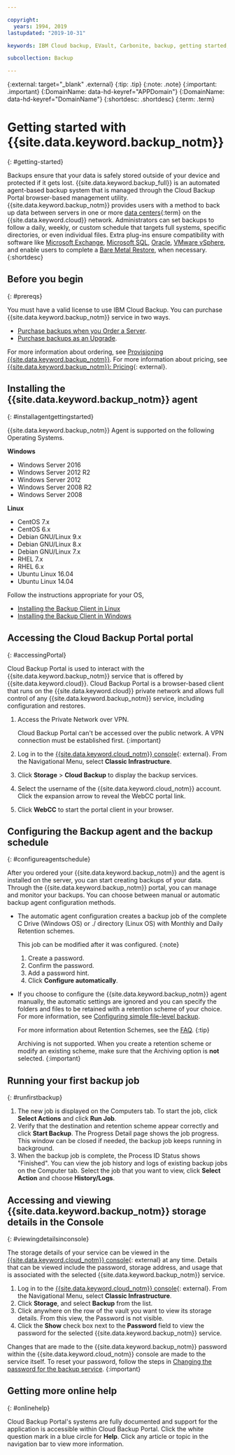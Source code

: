 ```yaml
---

copyright:
  years: 1994, 2019
lastupdated: "2019-10-31"

keywords: IBM Cloud backup, EVault, Carbonite, backup, getting started, setup, configure, run backup, billing, pricing,

subcollection: Backup

---
```

{:external: target="_blank" .external}
{:tip: .tip}
{:note: .note}
{:important: .important}
{:DomainName: data-hd-keyref="APPDomain"}
{:DomainName: data-hd-keyref="DomainName"}
{:shortdesc: .shortdesc}
{:term: .term}

# Getting started with {{site.data.keyword.backup_notm}}
{: #getting-started}

Backups ensure that your data is safely stored outside of your device and protected if it gets lost. {{site.data.keyword.backup_full}} is an automated agent-based backup system that is managed through the Cloud Backup Portal browser-based management utility. {{site.data.keyword.backup_notm}} provides users with a method to back up data between servers in one or more [data centers](#x2052913){:term} on the {{site.data.keyword.cloud}} network. Administrators can set backups to follow a daily, weekly, or custom schedule that targets full systems, specific directories, or even individual files. Extra plug-ins ensure compatibility with software like [Microsoft Exchange](/docs/infrastructure/Backup?topic=Backup-Exchangeplugin), [Microsoft SQL](/docs/infrastructure/Backup?topic=Backup-MSSQLplugin), [Oracle](/docs/infrastructure/Backup?topic=Backup-Oracleplugin#Oracleplugin), [VMware vSphere](/docs/infrastructure/Backup?topic=Backup-VRA), and enable users to complete a [Bare Metal Restore](/docs/infrastructure/Backup?topic=Backup-BMRplugin#BMRplugin), when necessary.
{:shortdesc}

## Before you begin
{: #prereqs}

You must have a valid license to use IBM Cloud Backup. You can purchase {{site.data.keyword.backup_notm}} service in two ways.

- [Purchase backups when you Order a Server](/docs/infrastructure/Backup?topic=Backup-ordering#purchasingwithserver).
- [Purchase backups as an Upgrade](/docs/infrastructure/Backup?topic=Backup-ordering#purchasingasupgrade).

For more information about ordering, see [Provisioning {{site.data.keyword.backup_notm}}](/docs/infrastructure/Backup?topic=Backup-ordering).
For more information about pricing, see [{{site.data.keyword.backup_notm}}: Pricing](https://www.ibm.com/cloud/backup/pricing){: external}.


## Installing the {{site.data.keyword.backup_notm}} agent
{: #installagentgettingstarted}

{{site.data.keyword.backup_notm}} Agent is supported on the following Operating Systems.

**Windows**
 - Windows Server 2016
 - Windows Server 2012 R2
 - Windows Server 2012
 - Windows Server 2008 R2
 - Windows Server 2008

**Linux**
 - CentOS 7.x
 - CentOS 6.x
 - Debian GNU/Linux 9.x
 - Debian GNU/Linux 8.x
 - Debian GNU/Linux 7.x
 - RHEL 7.x
 - RHEL 6.x
 - Ubuntu Linux 16.04
 - Ubuntu Linux 14.04

Follow the instructions appropriate for your OS,
- [Installing the Backup Client in Linux](/docs/infrastructure/Backup?topic=Backup-InstallinLinux)
- [Installing the Backup Client in Windows](/docs/infrastructure/Backup?topic=Backup-InstallinWindows)

## Accessing the Cloud Backup Portal portal
{: #accessingPortal}

Cloud Backup Portal is used to interact with the {{site.data.keyword.backup_notm}} service that is offered by {{site.data.keyword.cloud}}. Cloud Backup Portal is a browser-based client that runs on the {{site.data.keyword.cloud}} private network and allows full control of any {{site.data.keyword.backup_notm}} service, including configuration and restores.

1. Access the Private Network over VPN.

   Cloud Backup Portal can't be accessed over the public network. A VPN connection must be established first.
   {:important}
2. Log in to the [{{site.data.keyword.cloud_notm}} console](https://{DomainName}){: external}. From the Navigational Menu, select **Classic Infrastructure**.
2. Click **Storage** > **Cloud Backup** to display the backup services.
3. Select the username of the {{site.data.keyword.cloud_notm}} account. Click the expansion arrow to reveal the WebCC portal link.
4. Click **WebCC** to start the portal client in your browser.

## Configuring the Backup agent and the backup schedule
{: #configureagentschedule}

After you ordered your {{site.data.keyword.backup_notm}} and the agent is installed on the server, you can start creating backups of your data. Through the {{site.data.keyword.backup_notm}} portal, you can manage and monitor your backups. You can choose between manual or automatic backup agent configuration methods.

  - The automatic agent configuration creates a backup job of the complete C Drive (Windows OS) or ./ <root> directory (Linux OS) with Monthly and Daily Retention schemes.

    This job can be modified after it was configured.
    {:note}

    1. Create a password.
    2. Confirm the password.
    3. Add a password hint.
    4. Click **Configure automatically**.

  - If you choose to configure the {{site.data.keyword.backup_notm}} agent manually, the automatic settings are ignored and you can specify the folders and files to be retained with a retention scheme of your choice. For more information, see [Configuring simple file-level backup](/docs/infrastructure/Backup?topic=Backup-configureFileBackup).

      For more information about Retention Schemes, see the [FAQ](/docs/infrastructure/Backup?topic=Backup-faqs#faqs).
      {:tip}

      Archiving is not supported. When you create a retention scheme or modify an existing scheme, make sure that the Archiving option is **not** selected.
      {:important}

## Running your first backup job
{: #runfirstbackup}

1. The new job is displayed on the Computers tab. To start the job, click **Select Actions** and click **Run Job**.
2. Verify that the destination and retention scheme appear correctly and click **Start Backup**. The Progress Detail page shows the job progress. This window can be closed if needed, the backup job keeps running in background.
3. When the backup job is complete, the Process ID Status shows "Finished". You can view the job history and logs of existing backup jobs on the Computer tab. Select the job that you want to view, click **Select Action** and choose **History/Logs**.


## Accessing and viewing {{site.data.keyword.backup_notm}} storage details in the Console
{: #viewingdetailsinconsole}

The storage details of your service can be viewed in the [{{site.data.keyword.cloud_notm}} console](https://{DomainName}/classic/storage/backup){: external} at any time. Details that can be viewed include the password, storage address, and usage that is associated with the selected {{site.data.keyword.backup_notm}} service.

1. Log in to the [{{site.data.keyword.cloud_notm}} console](https://{DomainName}){: external}. From the Navigational Menu, select **Classic Infrastructure**.
2. Click **Storage**, and select **Backup** from the list.
2. Click anywhere on the row of the vault you want to view its storage details. From this view, the Password is not visible.
3. Click the **Show** check box next to the **Password** field to view the password for the selected {{site.data.keyword.backup_notm}} service.

Changes that are made to the {{site.data.keyword.backup_notm}} password within the {{site.data.keyword.cloud_notm}} console are made to the service itself. To reset your password, follow the steps in [Changing the password for the backup service](/docs/infrastructure/Backup?topic=Backup-changePassword).
{:important}

## Getting more online help
{: #onlinehelp}

Cloud Backup Portal's systems are fully documented and support for the application is accessible within Cloud Backup Portal. Click the white question mark in a blue circle for **Help**. Click any article or topic in the navigation bar to view more information.
